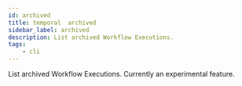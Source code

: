 ```yaml
---
id: archived
title: temporal  archived
sidebar_label: archived
description: List archived Workflow Executions.
tags:
    - cli
---
```


List archived Workflow Executions. Currently an experimental feature.
